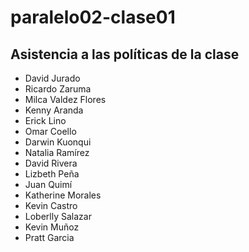 # paralelo02-clase01
## Asistencia a las políticas de la clase
+ David Jurado
+ Ricardo Zaruma
+ Milca Valdez Flores
+ Kenny Aranda
+ Erick Lino
+ Omar Coello
+ Darwin Kuonqui
+ Natalia Ramírez
+ David Rivera
+ Lizbeth Peña
+ Juan Quimí
+ Katherine Morales
+ Kevin Castro
+ Loberlly Salazar
+ Kevin Muñoz
+ Pratt Garcia
